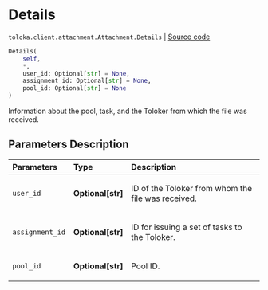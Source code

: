 # Details
`toloka.client.attachment.Attachment.Details` | [Source code](https://github.com/Toloka/toloka-kit/blob/v1.1.3/src/client/attachment.py#L33)

```python
Details(
    self,
    *,
    user_id: Optional[str] = None,
    assignment_id: Optional[str] = None,
    pool_id: Optional[str] = None
)
```

Information about the pool, task, and the Toloker from which the file was received.

## Parameters Description

| Parameters | Type | Description |
| :----------| :----| :-----------|
`user_id`|**Optional\[str\]**|<p>ID of the Toloker from whom the file was received.</p>
`assignment_id`|**Optional\[str\]**|<p>ID for issuing a set of tasks to the Toloker.</p>
`pool_id`|**Optional\[str\]**|<p>Pool ID.</p>
